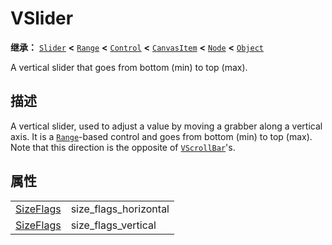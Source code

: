 <!-- ⚠ 请勿编辑本文件 ⚠ -->
<!-- 本文档使用脚本从 WeDot 引擎源码仓库生成。 -->
<!-- 生成脚本：https://github.com/WeDot-Engine/WeDot/tree/4.3/doc/tools/make_md.py； -->
<!-- 原文件：https://github.com/WeDot-Engine/WeDot/tree/4.3/doc/classes/VSlider.xml。 -->

<div id="_class_vslider"></div>

# VSlider

**继承：** [`Slider`](class_slider.md) **<** [`Range`](class_range.md) **<** [`Control`](class_control.md) **<** [`CanvasItem`](class_canvasitem.md) **<** [`Node`](class_node.md) **<** [`Object`](class_object.md)

A vertical slider that goes from bottom (min) to top (max).

## 描述

A vertical slider, used to adjust a value by moving a grabber along a vertical axis. It is a [`Range`](class_range.md)-based control and goes from bottom (min) to top (max). Note that this direction is the opposite of [`VScrollBar`](class_vscrollbar.md)'s.

## 属性

|||
|:-:|:--|
| [SizeFlags](#enum_control_sizeflags) | size_flags_horizontal | ``0`` (overrides [`Control`](class_control.md#class_control_property_size_flags_horizontal)) |
| [SizeFlags](#enum_control_sizeflags) | size_flags_vertical   | ``1`` (overrides [`Control`](class_control.md#class_control_property_size_flags_vertical))   |

[^virtual]: 本方法通常需要用户覆盖才能生效。
[^const]: 本方法无副作用，不会修改该实例的任何成员变量。
[^vararg]: 本方法除了能接受在此处描述的参数外，还能够继续接受任意数量的参数。
[^constructor]: 本方法用于构造某个类型。
[^static]: 调用本方法无需实例，可直接使用类名进行调用。
[^operator]: 本方法描述的是使用本类型作为左操作数的有效运算符。
[^bitfield]: 这个值是由下列位标志构成位掩码的整数。
[^void]: 无返回值。
